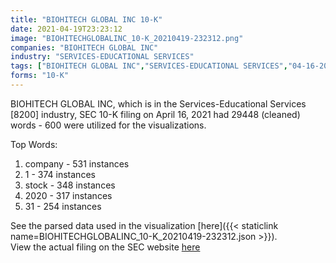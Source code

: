 ```yaml
---
title: "BIOHITECH GLOBAL INC 10-K"
date: 2021-04-19T23:23:12
image: "BIOHITECHGLOBALINC_10-K_20210419-232312.png"
companies: "BIOHITECH GLOBAL INC"
industry: "SERVICES-EDUCATIONAL SERVICES"
tags: ["BIOHITECH GLOBAL INC","SERVICES-EDUCATIONAL SERVICES","04-16-2021","10-K"]
forms: "10-K"
---
```

BIOHITECH GLOBAL INC, which is in the Services-Educational Services [8200] industry, SEC 10-K filing on April 16, 2021 had 29448 (cleaned) words - 600 were utilized for the visualizations.

Top Words:
1. company - 531 instances
2. 1 - 374 instances
3. stock - 348 instances
4. 2020 - 317 instances
5. 31 - 254 instances


See the parsed data used in the visualization [here]({{< staticlink name=BIOHITECHGLOBALINC_10-K_20210419-232312.json >}}).  
View the actual filing on the SEC website [here](https://www.sec.gov/Archives/edgar/data/1590383/0001104659-21-050976.txt)